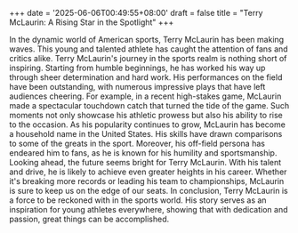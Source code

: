 +++
date = '2025-06-06T00:49:55+08:00'
draft = false
title = "Terry McLaurin: A Rising Star in the Spotlight"
+++

In the dynamic world of American sports, Terry McLaurin has been making waves. This young and talented athlete has caught the attention of fans and critics alike. Terry McLaurin's journey in the sports realm is nothing short of inspiring. Starting from humble beginnings, he has worked his way up through sheer determination and hard work. His performances on the field have been outstanding, with numerous impressive plays that have left audiences cheering. For example, in a recent high-stakes game, McLaurin made a spectacular touchdown catch that turned the tide of the game. Such moments not only showcase his athletic prowess but also his ability to rise to the occasion. As his popularity continues to grow, McLaurin has become a household name in the United States. His skills have drawn comparisons to some of the greats in the sport. Moreover, his off-field persona has endeared him to fans, as he is known for his humility and sportsmanship. Looking ahead, the future seems bright for Terry McLaurin. With his talent and drive, he is likely to achieve even greater heights in his career. Whether it's breaking more records or leading his team to championships, McLaurin is sure to keep us on the edge of our seats. In conclusion, Terry McLaurin is a force to be reckoned with in the sports world. His story serves as an inspiration for young athletes everywhere, showing that with dedication and passion, great things can be accomplished.